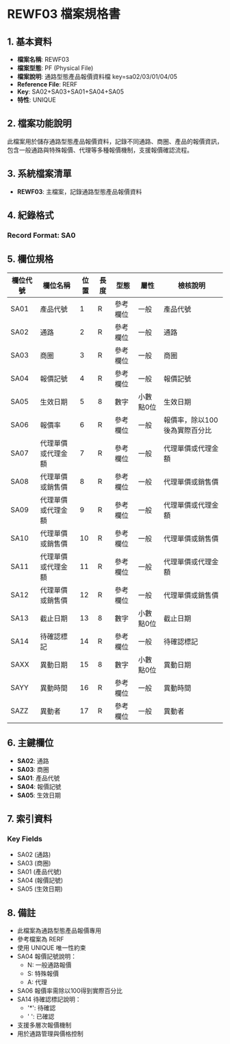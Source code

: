 # REWF03 檔案規格書

## 1. 基本資料
- **檔案名稱**: REWF03
- **檔案型態**: PF (Physical File)
- **檔案說明**: 通路型態產品報價資料檔 key=sa02/03/01/04/05
- **Reference File**: RERF
- **Key**: SA02+SA03+SA01+SA04+SA05
- **特性**: UNIQUE

## 2. 檔案功能說明
此檔案用於儲存通路型態產品報價資料，記錄不同通路、商圈、產品的報價資訊，包含一般通路與特殊報價、代理等多種報價機制，支援報價確認流程。

## 3. 系統檔案清單
- **REWF03**: 主檔案，記錄通路型態產品報價資料

## 4. 紀錄格式
### Record Format: SA0

## 5. 欄位規格

| 欄位代號 | 欄位名稱 | 位置 | 長度 | 型態 | 屬性 | 檢核說明 |
|----------|----------|------|------|------|------|----------|
| SA01 | 產品代號 | 1 | R | 參考欄位 | 一般 | 產品代號 |
| SA02 | 通路 | 2 | R | 參考欄位 | 一般 | 通路 |
| SA03 | 商圈 | 3 | R | 參考欄位 | 一般 | 商圈 |
| SA04 | 報價記號 | 4 | R | 參考欄位 | 一般 | 報價記號 |
| SA05 | 生效日期 | 5 | 8 | 數字 | 小數點0位 | 生效日期 |
| SA06 | 報價率 | 6 | R | 參考欄位 | 一般 | 報價率，除以100後為實際百分比 |
| SA07 | 代理單價或代理金額 | 7 | R | 參考欄位 | 一般 | 代理單價或代理金額 |
| SA08 | 代理單價或銷售價 | 8 | R | 參考欄位 | 一般 | 代理單價或銷售價 |
| SA09 | 代理單價或代理金額 | 9 | R | 參考欄位 | 一般 | 代理單價或代理金額 |
| SA10 | 代理單價或銷售價 | 10 | R | 參考欄位 | 一般 | 代理單價或銷售價 |
| SA11 | 代理單價或代理金額 | 11 | R | 參考欄位 | 一般 | 代理單價或代理金額 |
| SA12 | 代理單價或銷售價 | 12 | R | 參考欄位 | 一般 | 代理單價或銷售價 |
| SA13 | 截止日期 | 13 | 8 | 數字 | 小數點0位 | 截止日期 |
| SA14 | 待確認標記 | 14 | R | 參考欄位 | 一般 | 待確認標記 |
| SAXX | 異動日期 | 15 | 8 | 數字 | 小數點0位 | 異動日期 |
| SAYY | 異動時間 | 16 | R | 參考欄位 | 一般 | 異動時間 |
| SAZZ | 異動者 | 17 | R | 參考欄位 | 一般 | 異動者 |

## 6. 主鍵欄位
- **SA02**: 通路
- **SA03**: 商圈
- **SA01**: 產品代號
- **SA04**: 報價記號
- **SA05**: 生效日期

## 7. 索引資料
### Key Fields
- SA02 (通路)
- SA03 (商圈)
- SA01 (產品代號)
- SA04 (報價記號)
- SA05 (生效日期)

## 8. 備註
- 此檔案為通路型態產品報價專用
- 參考檔案為 RERF
- 使用 UNIQUE 唯一性約束
- SA04 報價記號說明：
  - N: 一般通路報價
  - S: 特殊報價
  - A: 代理
- SA06 報價率需除以100得到實際百分比
- SA14 待確認標記說明：
  - '*': 待確認
  - ' ': 已確認
- 支援多層次報價機制
- 用於通路管理與價格控制 